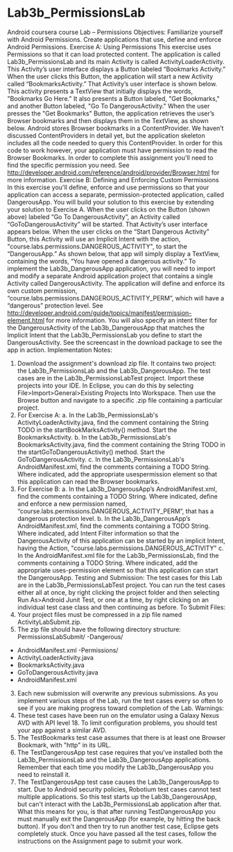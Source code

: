 # Lab3b_PermissionsLab
Android coursera course
Lab – Permissions
Objectives:
Familiarize yourself with Android Permissions. Create applications that use, define and
enforce Android Permissions.
Exercise A: Using Permissions
This exercise uses Permissions so that it can load protected content. The application is
called Lab3b_PermissionsLab and its main Activity is called ActivityLoaderActivity.
This Activity’s user interface displays a Button labeled “Bookmarks Activity.”
When the user clicks this Button, the application will start a new Activity called
“BookmarksActivity.” That Activity’s user interface is shown below.
This activity presents a TextView that initially displays the words, "Bookmarks Go Here."
It also presents a Button labeled, "Get Bookmarks," and another Button labeled, "Go To
DangerousActivity." When the user presses the "Get Bookmarks" Button, the application
retrieves the user’s Browser bookmarks and then displays them in the TextView, as
shown below.
Android stores Browser bookmarks in a ContentProvider. We haven’t discussed
ContentProviders in detail yet, but the application skeleton includes all the code needed
to query this ContentProvider. In order for this code to work however, your application
must have permission to read the Browser Bookmarks. In order to complete this
assignment you'll need to find the specific permission you need. See
http://developer.android.com/reference/android/provider/Browser.html for more
information.
Exercise B: Defining and Enforcing Custom Permissions
In this exercise you'll define, enforce and use permissions so that your application can
access a separate, permission-protected application, called DangerousApp. You will build
your solution to this exercise by extending your solution to Exercise A.
When the user clicks on the Button (shown above) labeled “Go To DangerousActivity”,
an Activity called “GoToDangerousActivity” will be started. That Activity’s user
interface appears below.
When the user clicks on the “Start Dangerous Activity” Button, this Activity will use an
Implicit Intent with the action, "course.labs.permissions.DANGEROUS_ACTIVITY",
to start the “DangerousApp.” As shown below, that app will simply display a TextView,
containing the words, “You have opened a dangerous activity.”
To implement the Lab3b_DangerousApp application, you will need to import and modify
a separate Android application project that contains a single Activity called
DangerousActivity. The application will define and enforce its own custom permission,
“course.labs.permissions.DANGEROUS_ACTIVITY_PERM”, which will have a
“dangerous” protection level. See
http://developer.android.com/guide/topics/manifest/permission-element.html for more
information. You will also specify an intent filter for the DangerousActivity of the
Lab3b_DangerousApp that matches the Implicit Intent that the Lab3b_PermissionsLab
you define to start the DangerousActivity.
See the screencast in the download package to see the app in action.
Implementation Notes:
1. Download the assignment's download zip file. It contains two project: the
Lab3b_PermissionsLab and the Lab3b_DangerousApp. The test cases are in the
Lab3b_PermissionsLabTest project. Import these projects into your IDE. In
Eclipse, you can do this by selecting File>Import>General>Existing Projects Into
Workspace. Then use the Browse button and navigate to a specific .zip file
containing a particular project.
2. For Exercise A:
a. In the Lab3b_PermissionsLab's ActivityLoaderActivity.java, find the
comment containing the String TODO in the startBookMarksActivity()
method. Start the BookmarksActivity.
b. In the Lab3b_PermissionsLab's BookmarksActivity.java, find the
comment containing the String TODO in the
startGoToDangerousActivity() method. Start the GoToDangerousActivity.
c. In the Lab3b_PermissionsLab's AndroidManifest.xml, find the comments
containing a TODO String. Where indicated, add the appropriate usespermission
element so that this application can read the Browser
bookmarks.
3. For Exercise B:
a. In the Lab3b_DangerousApp’s AndroidManifest.xml, find the comments
containing a TODO String. Where indicated, define and enforce a new
permission named,
“course.labs.permissions.DANGEROUS_ACTIVITY_PERM”, that has a
dangerous protection level.
b. In the Lab3b_DangerousApp’s AndroidManifest.xml, find the comments
containing a TODO String. Where indicated, add Intent Filter information
so that the DangerousActivity of this application can be started by an
implicit Intent, having the Action,
"course.labs.permissions.DANGEROUS_ACTIVITY"
c. In the AndroidManifest.xml file for the Lab3b_PermissionsLab, find the
comments containing a TODO String. Where indicated, add the
appropriate uses-permission element so that this application can start the
DangerousApp.
Testing and Submission:
The test cases for this Lab are in the Lab3b_PermissionsLabTest project. You can run the
test cases either all at once, by right clicking the project folder and then selecting Run
As>Android Junit Test, or one at a time, by right clicking on an individual test case class
and then continuing as before.
To Submit Files:
1. Your project files must be compressed in a zip file named ActivityLabSubmit.zip.
2. The zip file should have the following directory structure:
PermissionsLabSubmit/
-Dangerous/
- AndroidManifest.xml
-Permissions/
- ActivityLoaderActivity.java
- BookmarksActivity.java
- GoToDangerousActivity.java
- AndroidManifest.xml
3. Each new submission will overwrite any previous submissions.
As you implement various steps of the Lab, run the test cases every so often to see if you
are making progress toward completion of the Lab.
Warnings:
1. These test cases have been run on the emulator using a Galaxy Nexus AVD with
API level 18. To limit configuration problems, you should test your app against a
similar AVD.
2. The TestBookmarks test case assumes that there is at least one Browser
Bookmark, with "http" in its URL.
3. The TestDangerousApp test case requires that you've installed both the
Lab3b_PermissionsLab and the Lab3b_DangerousApp applications. Remember
that each time you modify the Lab3b_DangerousApp you need to reinstall it.
4. The TestDangerousApp test case causes the Lab3b_DangerousApp to start. Due
to Android security policies, Robotium test cases cannot test multiple
applications. So this test starts up the Lab3b_DangerousApp, but can't interact
with the Lab3b_PermissionsLab application after that. What this means for you, is
that after running TestDangerousApp you must manually exit the DangerousApp
(for example, by hitting the back button). If you don't and then try to run another
test case, Eclipse gets completely stuck.
Once you have passed all the test cases, follow the instructions on the Assignment page to
submit your work.
